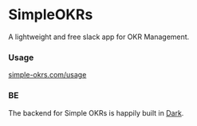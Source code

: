 # SimpleOKRs
A lightweight and free slack app for OKR Management.

### Usage
[simple-okrs.com/usage](https://simple-okrs.com/)

### BE
The backend for Simple OKRs is happily built in [Dark](https://darklang.com/). 
